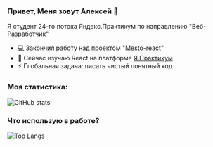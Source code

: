 ### Привет, Меня зовут Алексей 👋
Я студент 24-го потока Яндекс.Практикум по направлению "Веб-Разработчик"

- 💻  Закончил работу над проектом "[Mesto-react](https://github.com/a-trsv/mesto-react)" 
- 🔧  Сейчас изучаю React на платформе [Я.Практикум](https://praktikum.yandex.ru/)
- ⚡  Глобальная задача: писать чистый понятный код

### Моя статистика:
![GitHub stats](https://github-readme-stats.vercel.app/api?username=a-trsv&show_icons=true)  

### Что использую в работе?
[![Top Langs](https://github-readme-stats.vercel.app/api/top-langs/?username=a-trsv)](https://github.com/anuraghazra/github-readme-stats)


